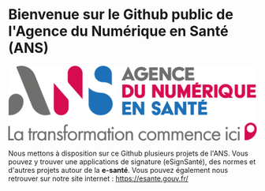 # Bienvenue sur le Github public de l'Agence du Numérique en Santé (ANS)

![ANS Logo](../img/ans_logo.png?raw=true "Title")

Nous mettons à disposition sur ce Github plusieurs projets de l'ANS.
Vous pouvez y trouver une applications de signature (eSignSanté), des normes et d'autres projets autour de la **e-santé**.
Vous pouvez également nous retrouver sur notre site internet : https://esante.gouv.fr/


